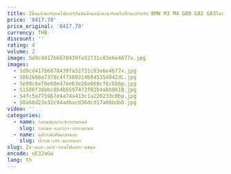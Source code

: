 ```yaml
---
title: 2ชิ้นแห้งคาร์บอนไฟเบอร์กันชนด้านหน้าคานาร์ดครีบปีกนกสำหรับ BMW M3 M4 G80 G82 G83ในรถ2021-in ชุดแยกร่างกายสไตล์3D
price: '8417.70'
price_original: '8417.70'
currency: THB
discount: ''
rating: 4
volume: 2
image: Sd9cd417b6678439fa52731c83e6e4677x.jpg
images:
  - Sd9cd417b6678439fa52731c83e6e4677x.jpg
  - S0b2660a7378c4f7580314b845354842dL.jpg
  - Se98c6ef0e60e47eeb3e28e060cf6cbb6p.jpg
  - S1586f38bbc8b4b5597473f02b4abb861B.jpg
  - S4fc5e775967e4a74a413c1a220233c0bp.jpg
  - S0a68d23e32c94adbacd36dcd17a08bdbO.jpg
video: ''
categories:
  - name: รถยนต์และรถจักรยานยนต์
    slug: รถยนต-และรถจ-กรยานยนต
  - name: อุปกรณ์เสริมภายนอก
    slug: ปกรณ-เสร-มภายนอก
slug: 2ช-นแห-งคาร-บอนไฟเบอร-นชนด
encode: oE32aGw
lang: th
---
```

  